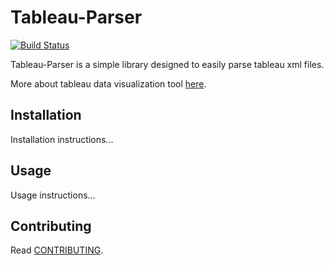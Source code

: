 # Tableau-Parser

[![Build Status](https://travis-ci.org/practo/tableau-parser.svg?branch=master)](https://travis-ci.org/practo/tableau-parser)

Tableau-Parser is a simple library designed to easily parse tableau xml files.

More about tableau data visualization tool [here](https://www.tableau.com).

## Installation

Installation instructions...

## Usage

Usage instructions...

## Contributing

Read [CONTRIBUTING](CONTRIBUTING.md).

